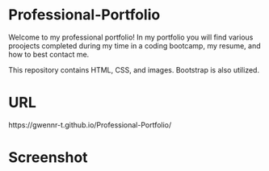 # Professional-Portfolio

<p>Welcome to my professional portfolio! In my portfolio you will find various proojects completed during my time in a coding bootcamp, my resume, and how to best contact me.</p>

<p>This repository contains HTML, CSS, and images. Bootstrap is also utilized.</p>

<h1>URL</h1>
<p>https://gwennr-t.github.io/Professional-Portfolio/</p>

<h1>Screenshot</h1>
